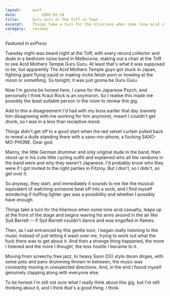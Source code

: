 ```yaml
---
layout:		post
date:			2009-02-10
title:		Guru Guru at The Toff in Town
excerpt:	Things take a turn for the hilarious when some lone acid casualty, leaps up at the front of the stage and begins waving his arms around in the air like Syd Barrett -- if Syd Barrett couldn't dance and was engulfed in flames.
category:	reviews
---
```


*Featured in exPress*

Tuesday night was beard night at the Toff, with every record collector and dude in a bedroom noise band in Melbourne, staking out a chair at the Toff to see Acid Mothers Temple Guru Guru. At least that's what it was supposed to be, but apparently The Acid Mothers Temple guys got stuck in Japan, fighting giant flying squid or making niche fetish porn or howling at the moon or something. So tonight, it was just gonna be Guru Guru.

Now I'm gonna be honest here, I came for the Japanese Psych, and personally I think Kraut Rock is an oxymoron. So I realise this made me possibly the least suitable person in the room to review this gig.
			
Add to this a disagreement I'd had with my boss earlier that day (namely him disagreeing with me working for him anymore), meant I couldn't get drunk, so I was in a less than receptive mood.
			
Things didn't get off to a good start when the red velvet curtain pulled back to reveal a dude standing there with a saxo-mo-phone, a fucking SAXO-MO-PHONE. Dear god.
			
Manny, the little German drummer and only original dude in the band, then stood up in his cute little cycling outfit and explained who all the randoms in the band were and why they weren't Japanese. I'd probably know who they were if I got invited to the right parties in Fitzroy. But I don't, so I didn't, so get over it.
			
So anyway, they start, and immediately it sounds to me like the musical equivalent of watching someone beat off into a sock, and I find myself wondering if huffing lighter gas was a possibility and whether I possibly have enough.
			
Things take a turn for the hilarious when some lone acid casualty, leaps up at the front of the stage and begins waving his arms around in the air like Syd Barrett -- if Syd Barrett couldn't dance and was engulfed in flames.
			
Then, as I sat entranced by this gentle loon, I began really listening to the music instead of just letting it wash over me, trying to work out what the fuck there was to get about it. And then a strange thing happened, the more I listened and the more I thought, the less hostile I became to it.
			
Moving from screechy free jazz, to heavy Sunn O))) style doom dirges, with some pots and pans drumming thrown in between, the music was constantly moving in unexpected directions. And, in the end I found myself genuinely clapping along with everyone else.
			
To be honest I'm still not sure what I really think about this gig, but I'm still thinking about it, and I think that's a good thing. I think.